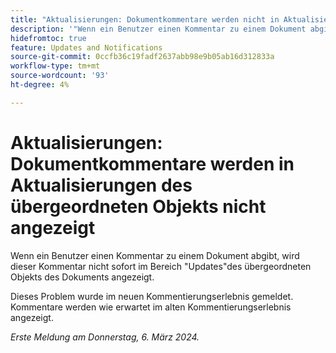 ```yaml
---
title: "Aktualisierungen: Dokumentkommentare werden nicht in Aktualisierungen des übergeordneten Objekts angezeigt."
description: '"Wenn ein Benutzer einen Kommentar zu einem Dokument abgibt, wird dieser Kommentar nicht sofort im Bereich "Updates"des übergeordneten Objekts des Dokuments angezeigt."'
hidefromtoc: true
feature: Updates and Notifications
source-git-commit: 0ccfb36c19fadf2637abb98e9b05ab16d312833a
workflow-type: tm+mt
source-wordcount: '93'
ht-degree: 4%

---
```



# Aktualisierungen: Dokumentkommentare werden in Aktualisierungen des übergeordneten Objekts nicht angezeigt

<!--WF, WFP-->

Wenn ein Benutzer einen Kommentar zu einem Dokument abgibt, wird dieser Kommentar nicht sofort im Bereich &quot;Updates&quot;des übergeordneten Objekts des Dokuments angezeigt.

Dieses Problem wurde im neuen Kommentierungserlebnis gemeldet. Kommentare werden wie erwartet im alten Kommentierungserlebnis angezeigt.

_Erste Meldung am Donnerstag, 6. März 2024._
